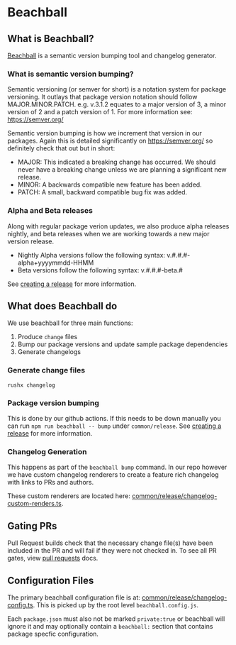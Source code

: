 # Beachball

## What is Beachball?
[Beachball](https://microsoft.github.io/beachball/) is a semantic version bumping tool and changelog generator.

### What is semantic version bumping?
Semantic versioning (or semver for short) is a notation system for package versioning. It outlays that package version notation should follow MAJOR.MINOR.PATCH. e.g. v.3.1.2 equates to a major version of 3, a minor version of 2 and a patch version of 1. For more information see: https://semver.org/

Semantic version bumping is how we increment that version in our packages. Again this is detailed significantly on https://semver.org/ so definitely check that out but in short:

* MAJOR: This indicated a breaking change has occurred. We should never have a breaking change unless we are planning a significant new release.
* MINOR: A backwards compatible new feature has been added.
* PATCH: A small, backward compatible bug fix was added.

### Alpha and Beta releases

Along with regular package verion updates, we also produce alpha releases nightly, and beta releases when we are working towards a new major version release.
* Nightly Alpha versions follow the following syntax: v.#.#.#-alpha+yyyymmdd-HHMM
* Beta versions follow the following syntax: v.#.#.#-beta.#

See [creating a release](./creating-a-release.md) for more information.

## What does Beachball do

We use beachball for three main functions:
1. Produce `change` files
1. Bump our package versions and update sample package dependencies
1. Generate changelogs

### Generate change files
`rushx changelog`

### Package version bumping
This is done by our github actions. If this needs to be down manually you can run `npm run beachball -- bump` under `common/release`.
See [creating a release](./creating-a-release.md) for more information.

### Changelog Generation
This happens as part of the `beachball bump` command. In our repo however we have custom changelog renderers to create a feature rich changelog with links to PRs and authors.

These custom renderers are located here: [common/release/changelog-custom-renders.ts](https://github.com/Azure/communication-ui-sdk/blob/main/common/release/changelog-custom-renders.ts).
## Gating PRs
Pull Request builds check that the necessary change file(s) have been included in the PR and will fail if they were not checked in.
To see all PR gates, view [pull requests](./pull-requests.md) docs.

## Configuration Files
The primary beachball configuration file is at: [common/release/changelog-config.ts](https://github.com/Azure/communication-ui-sdk/blob/main/common/release/changelog-config.ts). This is picked up by the root level `beachball.config.js`.

Each `package.json` must also not be marked `private:true` or beachball will ignore it and may optionally contain a `beachball:` section that contains package specfic configuration.